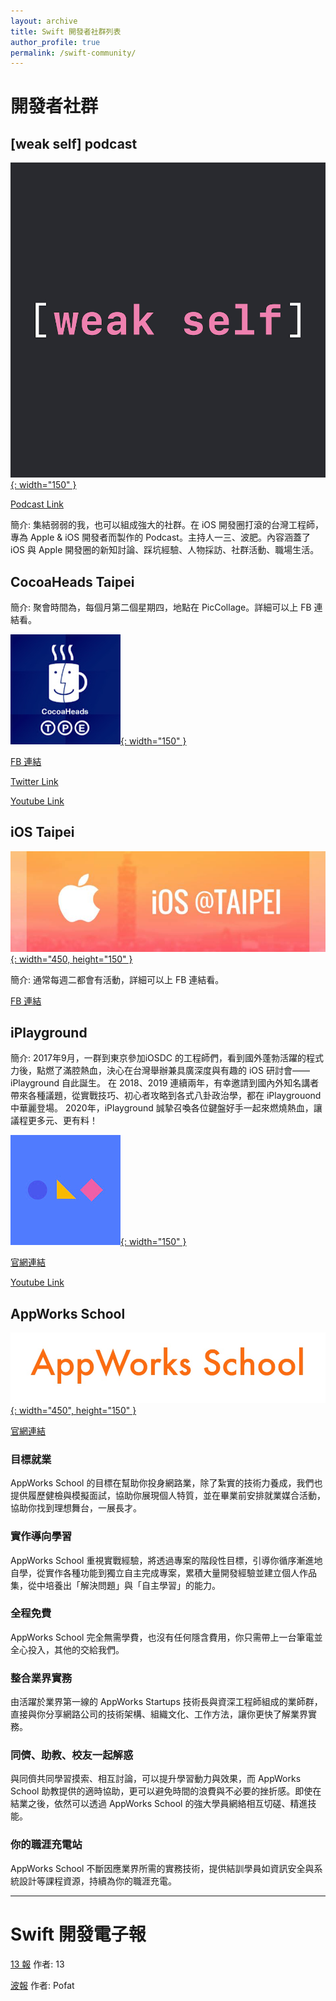 ```yaml
---
layout: archive
title: Swift 開發者社群列表
author_profile: true
permalink: /swift-community/
---
```


# 開發者社群

## [weak self] podcast

[![weak self podcast](/assets/swift-community/icon_weak-self.jpeg){: width="150" }](https://weakself.dev)

[Podcast Link](https://weakself.dev/)

簡介:
集結弱弱的我，也可以組成強大的社群。在 iOS 開發圈打滾的台灣工程師，專為 Apple & iOS 開發者而製作的 Podcast。主持人一三、波肥。內容涵蓋了 iOS 與 Apple 開發圈的新知討論、踩坑經驗、人物採訪、社群活動、職場生活。

## CocoaHeads Taipei

簡介:
聚會時間為，每個月第二個星期四，地點在 PicCollage。詳細可以上 FB 連結看。

[![CocoaHeads Taipei](/assets/swift-community/icon_cocoaheads-Taipei.jpeg){: width="150" }](https://www.facebook.com/groups/cocoaheads.taipei)

[FB 連結](https://www.facebook.com/groups/cocoaheads.taipei)

[Twitter Link](https://twitter.com/CocoaHeads_TPE)

[Youtube Link](https://www.youtube.com/c/CocoaHeadsTaipei)

## iOS Taipei

[![iOS Taipei](/assets/swift-community/banner_ios-taipei.jpeg){: width="450, height="150" }](https://www.facebook.com/groups/ios.taipei)

簡介:
通常每週二都會有活動，詳細可以上 FB 連結看。

[FB 連結](https://www.facebook.com/groups/ios.taipei)

## iPlayground

簡介:
2017年9月，一群到東京參加iOSDC 的工程師們，看到國外蓬勃活躍的程式力後，點燃了滿腔熱血，決心在台灣舉辦兼具廣深度與有趣的 iOS 研討會——iPlayground 自此誕生。
在 2018、2019 連續兩年，有幸邀請到國內外知名講者帶來各種議題，從實戰技巧、初心者攻略到各式八卦政治學，都在 iPlaygrouond 中華麗登場。
2020年，iPlayground 誠摯召喚各位鍵盤好手一起來燃燒熱血，讓議程更多元、更有料！

[![iPlayground](/assets/swift-community/icon_iPlayground.jpeg){: width="150" }](https://www.facebook.com/groups/cocoaheads.taipei)

[官網連結](https://iplayground.io)

[Youtube Link](https://www.youtube.com/@iPlaygroundTaiwan)

<!-- banner_AppWorks-School.png -->

## AppWorks School

[![AppWorks School](/assets/swift-community/banner_AppWorks-School.jpeg){: width="450", height="150" }](https://school.appworks.tw)

[官網連結](https://school.appworks.tw)

### 目標就業
AppWorks School 的目標在幫助你投身網路業，除了紮實的技術力養成，我們也提供履歷健檢與模擬面試，協助你展現個人特質，並在畢業前安排就業媒合活動，協助你找到理想舞台，一展長才。

### 實作導向學習
AppWorks School 重視實戰經驗，將透過專案的階段性目標，引導你循序漸進地自學，從實作各種功能到獨立自主完成專案，累積大量開發經驗並建立個人作品集，從中培養出「解決問題」與「自主學習」的能力。

### 全程免費
AppWorks School 完全無需學費，也沒有任何隱含費用，你只需帶上一台筆電並全心投入，其他的交給我們。

### 整合業界實務
由活躍於業界第一線的 AppWorks Startups 技術長與資深工程師組成的業師群，直接與你分享網路公司的技術架構、組織文化、工作方法，讓你更快了解業界實務。

### 同儕、助教、校友一起解惑
與同儕共同學習摸索、相互討論，可以提升學習動力與效果，而 AppWorks School 助教提供的適時協助，更可以避免時間的浪費與不必要的挫折感。即使在結業之後，依然可以透過 AppWorks School 的強大學員網絡相互切磋、精進技能。

### 你的職涯充電站
AppWorks School 不斷因應業界所需的實務技術，提供結訓學員如資訊安全與系統設計等課程資源，持續為你的職涯充電。

---

# Swift 開發電子報

[13 報](https://www.ethanhuang13.com)
作者: 13

[波報](https://pofat.substack.com)
作者: Pofat

